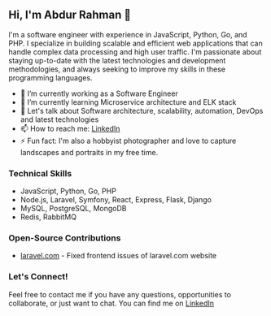 ## Hi, I'm Abdur Rahman 👋

I'm a software engineer with experience in JavaScript, Python, Go, and PHP. I specialize in building scalable and efficient web applications that can handle complex data processing and high user traffic. I'm passionate about staying up-to-date with the latest technologies and development methodologies, and always seeking to improve my skills in these programming languages.

- 🔭 I’m currently working as a Software Engineer
- 🌱 I’m currently learning Microservice architecture and ELK stack
- 💬 Let's talk about Software architecture, scalability, automation, DevOps and latest technologies
- 📫 How to reach me: [LinkedIn](https://www.linkedin.com/in/abdurrahmanriyad/)
- ⚡ Fun fact: I'm also a hobbyist photographer and love to capture landscapes and portraits in my free time.

### Technical Skills

- JavaScript, Python, Go, PHP
- Node.js, Laravel, Symfony, React, Express, Flask, Django
- MySQL, PostgreSQL, MongoDB
- Redis, RabbitMQ

### Open-Source Contributions

- [laravel.com](https://github.com/laravel/laravel.com) - Fixed frontend issues of laravel.com website

### Let's Connect!

Feel free to contact me if you have any questions, opportunities to collaborate, or just want to chat. You can find me on [LinkedIn](https://www.linkedin.com/in/abdurrahmanriyad/)
